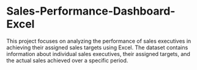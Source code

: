 # Sales-Performance-Dashboard-Excel
This project focuses on analyzing the performance of sales executives in achieving their assigned sales targets using Excel. The dataset contains information about individual sales executives, their assigned targets, and the actual sales achieved over a specific period.
